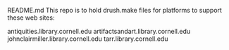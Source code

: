 README.md This repo is to hold drush.make files for platforms to support these web sites:

antiquities.library.cornell.edu
artifactsandart.library.cornell.edu
johnclairmiller.library.cornell.edu
tarr.library.cornell.edu